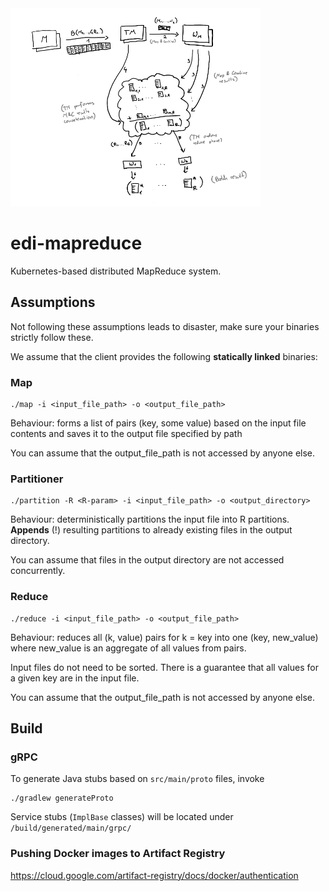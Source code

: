 <img src="./design.png" width="400">

# edi-mapreduce

Kubernetes-based distributed MapReduce system.

## Assumptions

Not following these assumptions leads to disaster, make sure your binaries
strictly follow these. 

We assume that the client provides the following **statically linked** binaries:

### Map
```
./map -i <input_file_path> -o <output_file_path>
```
Behaviour: forms a list of pairs (key, some value) based on the input file
contents and saves it to the output file specified by path

You can assume that the output_file_path is not accessed by anyone else.

### Partitioner
```
./partition -R <R-param> -i <input_file_path> -o <output_directory>
```

Behaviour: deterministically partitions the input file into R partitions.
**Appends** (!) resulting partitions to already existing files in the output
directory.

You can assume that files in the output directory are not accessed concurrently.

### Reduce
```
./reduce -i <input_file_path> -o <output_file_path>
```
Behaviour: reduces all (k, value) pairs for k = key into one (key, new_value)
where new_value is an aggregate of all values from pairs.

Input files do not need to be sorted. There is a guarantee that 
all values for a given key are in the input file.

You can assume that the output_file_path is not accessed by anyone else.

## Build

### gRPC

To generate Java stubs based on `src/main/proto` files, invoke

```
./gradlew generateProto
```

Service stubs (`ImplBase` classes) will be located
under `/build/generated/main/grpc/`

### Pushing Docker images to Artifact Registry

https://cloud.google.com/artifact-registry/docs/docker/authentication
